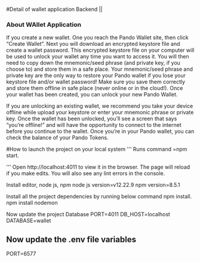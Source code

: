 #Detail of wallet application Backend ||
### About WAllet Application
If you create a new wallet. One you reach the Pando Wallet site, then click “Create Wallet”. Next you will download an encrypted keystore file and create a wallet password. This encrypted keystore file on your computer will be used to unlock your wallet any time you want to access it. You will then need to copy down the mnemonic/seed phrase (and private key, if you choose to) and store them in a safe place. Your mnemonic/seed phrase and private key are the only way to restore your Pando wallet if you lose your keystore file and/or wallet password! Make sure you save them correctly and store them offline in safe place (never online or in the cloud!). Once your wallet has been created, you can unlock your new Pando Wallet.

If you are unlocking an existing wallet, we recommend you take your device offline while upload your keystore or enter your mnemonic phrase or private key. Once the wallet has been unlocked, you’ll see a screen that says “you’re offline!” and will have the opportunity to connect to the internet before you continue to the wallet. Once you’re in your Pando wallet, you can check the balance of your Pando Tokens.

#How to launch the project on your local system
'''
Runs command =npm start.

'''
Open http://localhost:4011 to view it in the browser.
The page will reload if you make edits.
You will also see any lint errors in the console.

Install editor, node js, npm
node js version=v12.22.9
npm version=8.5.1

Install all the project dependencies by running below command
npm install.
npm install nodemon

Now update the  project Database
PORT=4011
DB_HOST=localhost
DATABASE=wallet

## Now update the .env file variables
PORT=6577
